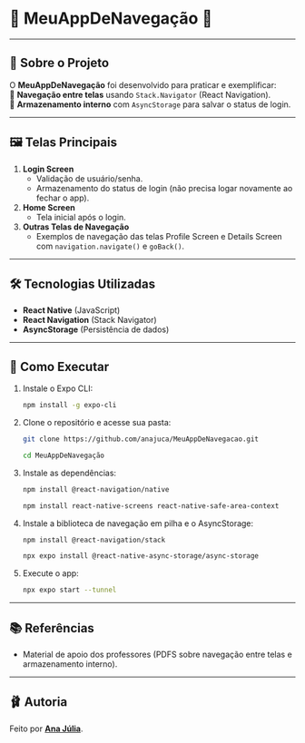 # 🎀 **MeuAppDeNavegação** 🎀  

---

## 🍒 **Sobre o Projeto**  
O **MeuAppDeNavegação** foi desenvolvido para praticar e exemplificar:  
💌 **Navegação entre telas** usando `Stack.Navigator` (React Navigation).  
💌 **Armazenamento interno** com `AsyncStorage` para salvar o status de login.  

---

## 🖼️ **Telas Principais**  
1. **Login Screen**  
   - Validação de usuário/senha.  
   - Armazenamento do status de login (não precisa logar novamente ao fechar o app).  
2. **Home Screen**  
   - Tela inicial após o login.  
3. **Outras Telas de Navegação**  
   - Exemplos de navegação das telas Profile Screen e Details Screen com `navigation.navigate()` e `goBack()`.  

---

## 🛠️ **Tecnologias Utilizadas**  
- **React Native** (JavaScript)  
- **React Navigation** (Stack Navigator)  
- **AsyncStorage** (Persistência de dados)  

---

## 🦢 **Como Executar**

1. Instale o Expo CLI:  
   ```bash
   npm install -g expo-cli
   ```
2. Clone o repositório e acesse sua pasta:  
   ```bash
   git clone https://github.com/anajuca/MeuAppDeNavegacao.git
   ```
   ```bash
   cd MeuAppDeNavegação
   ```
3. Instale as dependências:  
   ```bash
   npm install @react-navigation/native
   ```
   ```bash
   npm install react-native-screens react-native-safe-area-context
   ```
4. Instale a biblioteca de navegação em pilha e o AsyncStorage:  
   ```bash
   npm install @react-navigation/stack
   ```
   ```bash
   npx expo install @react-native-async-storage/async-storage
   ```
5. Execute o app:  
   ```bash
   npx expo start --tunnel
   ```

---

## 📚 **Referências**  
- Material de apoio dos professores (PDFS sobre navegação entre telas e armazenamento interno).  

---

## 🩰 **Autoria**  
Feito por [**Ana Júlia**](https://github.com/anajuca).  
